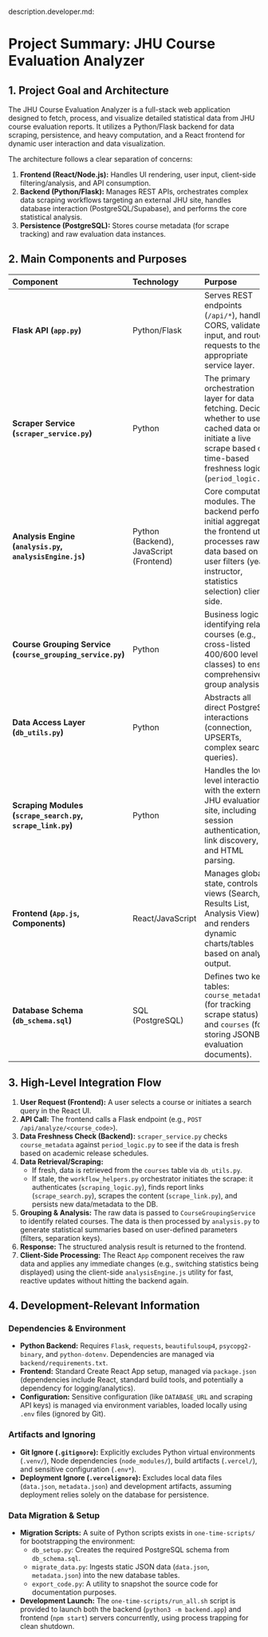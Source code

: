 description.developer.md:
# Project Summary: JHU Course Evaluation Analyzer

## 1. Project Goal and Architecture

The JHU Course Evaluation Analyzer is a full-stack web application designed to fetch, process, and visualize detailed statistical data from JHU course evaluation reports. It utilizes a Python/Flask backend for data scraping, persistence, and heavy computation, and a React frontend for dynamic user interaction and data visualization.

The architecture follows a clear separation of concerns:
1.  **Frontend (React/Node.js):** Handles UI rendering, user input, client-side filtering/analysis, and API consumption.
2.  **Backend (Python/Flask):** Manages REST APIs, orchestrates complex data scraping workflows targeting an external JHU site, handles database interaction (PostgreSQL/Supabase), and performs the core statistical analysis.
3.  **Persistence (PostgreSQL):** Stores course metadata (for scrape tracking) and raw evaluation data instances.

## 2. Main Components and Purposes

| Component | Technology | Purpose |
| :--- | :--- | :--- |
| **Flask API (`app.py`)** | Python/Flask | Serves REST endpoints (`/api/*`), handles CORS, validates input, and routes requests to the appropriate service layer. |
| **Scraper Service (`scraper_service.py`)** | Python | The primary orchestration layer for data fetching. Decides whether to use cached data or initiate a live scrape based on time-based freshness logic (`period_logic.py`). |
| **Analysis Engine (`analysis.py`, `analysisEngine.js`)** | Python (Backend), JavaScript (Frontend) | Core computation modules. The backend performs initial aggregation; the frontend utility processes raw data based on user filters (year, instructor, statistics selection) client-side. |
| **Course Grouping Service (`course_grouping_service.py`)** | Python | Business logic for identifying related courses (e.g., cross-listed 400/600 level classes) to ensure comprehensive group analysis. |
| **Data Access Layer (`db_utils.py`)** | Python | Abstracts all direct PostgreSQL interactions (connection, UPSERTs, complex search queries). |
| **Scraping Modules (`scrape_search.py`, `scrape_link.py`)** | Python | Handles the low-level interaction with the external JHU evaluation site, including session authentication, link discovery, and HTML parsing. |
| **Frontend (`App.js`, Components)** | React/JavaScript | Manages global state, controls UI views (Search, Results List, Analysis View), and renders dynamic charts/tables based on analysis output. |
| **Database Schema (`db_schema.sql`)** | SQL (PostgreSQL) | Defines two key tables: `course_metadata` (for tracking scrape status) and `courses` (for storing JSONB evaluation documents). |

## 3. High-Level Integration Flow

1.  **User Request (Frontend):** A user selects a course or initiates a search query in the React UI.
2.  **API Call:** The frontend calls a Flask endpoint (e.g., `POST /api/analyze/<course_code>`).
3.  **Data Freshness Check (Backend):** `scraper_service.py` checks `course_metadata` against `period_logic.py` to see if the data is fresh based on academic release schedules.
4.  **Data Retrieval/Scraping:**
    *   If fresh, data is retrieved from the `courses` table via `db_utils.py`.
    *   If stale, the `workflow_helpers.py` orchestrator initiates the scrape: it authenticates (`scraping_logic.py`), finds report links (`scrape_search.py`), scrapes the content (`scrape_link.py`), and persists new data/metadata to the DB.
5.  **Grouping & Analysis:** The raw data is passed to `CourseGroupingService` to identify related courses. The data is then processed by `analysis.py` to generate statistical summaries based on user-defined parameters (filters, separation keys).
6.  **Response:** The structured analysis result is returned to the frontend.
7.  **Client-Side Processing:** The React `App` component receives the raw data and applies any immediate changes (e.g., switching statistics being displayed) using the client-side `analysisEngine.js` utility for fast, reactive updates without hitting the backend again.

## 4. Development-Relevant Information

### Dependencies & Environment
*   **Python Backend:** Requires `Flask`, `requests`, `beautifulsoup4`, `psycopg2-binary`, and `python-dotenv`. Dependencies are managed via `backend/requirements.txt`.
*   **Frontend:** Standard Create React App setup, managed via `package.json` (dependencies include React, standard build tools, and potentially a dependency for logging/analytics).
*   **Configuration:** Sensitive configuration (like `DATABASE_URL` and scraping API keys) is managed via environment variables, loaded locally using `.env` files (ignored by Git).

### Artifacts and Ignoring
*   **Git Ignore (`.gitignore`):** Explicitly excludes Python virtual environments (`.venv/`), Node dependencies (`node_modules/`), build artifacts (`.vercel/`), and sensitive configuration (`.env*`).
*   **Deployment Ignore (`.vercelignore`):** Excludes local data files (`data.json`, `metadata.json`) and development artifacts, assuming deployment relies solely on the database for persistence.

### Data Migration & Setup
*   **Migration Scripts:** A suite of Python scripts exists in `one-time-scripts/` for bootstrapping the environment:
    *   `db_setup.py`: Creates the required PostgreSQL schema from `db_schema.sql`.
    *   `migrate_data.py`: Ingests static JSON data (`data.json`, `metadata.json`) into the new database tables.
    *   `export_code.py`: A utility to snapshot the source code for documentation purposes.
*   **Development Launch:** The `one-time-scripts/run_all.sh` script is provided to launch both the backend (`python3 -m backend.app`) and frontend (`npm start`) servers concurrently, using process trapping for clean shutdown.